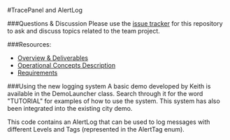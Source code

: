 #TracePanel and AlertLog

###Questions & Discussion
Please use the [issue tracker](https://github.com/usc-csci201-fall2013/simcity201/issues) for this repository to ask and discuss topics related to the team project.

###Resources:
  + [Overview & Deliverables](http://www-scf.usc.edu/~csci201/team/)
  + [Operational Concepts Description](http://www-scf.usc.edu/~csci201/team/operational-concepts-description.html)
  + [Requirements](http://www-scf.usc.edu/~csci201/team/simcity201.html)
  

###Using the new logging system
A basic demo developed by Keith is available in the DemoLauncher class.  Search through it for the word "TUTORIAL" for examples of how to use the system.
This system has also been integrated into the existing city demo.

This code contains an AlertLog that can be used to log messages with different Levels and Tags (represented in the AlertTag enum).
